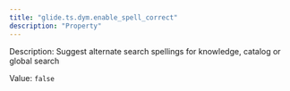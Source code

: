 ```yaml
---
title: "glide.ts.dym.enable_spell_correct"
description: "Property"
---
```


Description: Suggest alternate search spellings for knowledge, catalog or global search

Value: `false`